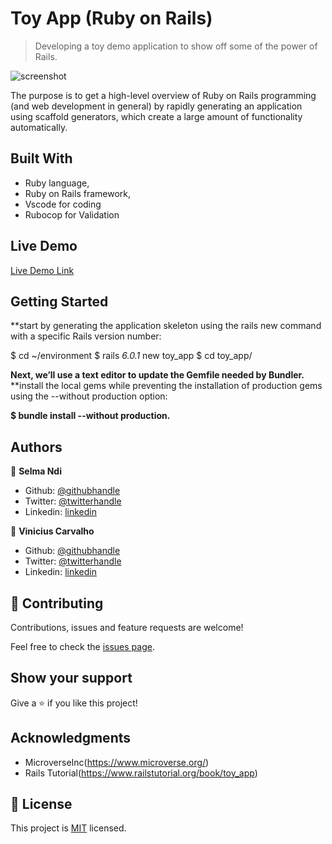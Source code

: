 # Toy App (Ruby on Rails)

>  Developing a toy demo application to show off some of the power of Rails.

![screenshot](../docs/image.png)

The purpose is to get a high-level overview of Ruby on Rails programming (and web development in general)
by rapidly generating an application using scaffold generators, which create a large amount of functionality automatically.

## Built With

- Ruby language,
- Ruby on Rails framework,
- Vscode for coding
- Rubocop for Validation

## Live Demo

[Live Demo Link](https://pure-wildwood-19632.herokuapp.com/)


## Getting Started

**start by generating the application skeleton using the rails new command with a specific Rails version number:

$ cd ~/environment
$ rails _6.0.1_ new toy_app
$ cd toy_app/

**Next, we’ll use a text editor to update the Gemfile needed by Bundler.**
**install the local gems while preventing the installation of production gems using the --without production option:

**$ bundle install --without production.**

## Authors

👤 **Selma Ndi**

- Github: [@githubhandle](https://github.com/Datagirlcmr)
- Twitter: [@twitterhandle](https://twitter.com/SelmaNdi)
- Linkedin: [linkedin](https://www.linkedin.com/in/selma-ndi-datagirl-imba-8976ab32/)

👤 **Vinicius Carvalho**

- Github: [@githubhandle](https://github.com/kazumaki)
- Twitter: [@twitterhandle](https://twitter.com/iKazumaki/)
- Linkedin: [linkedin](https://www.linkedin.com/in/vinicius-campos-carvalho-3526a1192/)

## 🤝 Contributing

Contributions, issues and feature requests are welcome!

Feel free to check the [issues page](https://github.com/Datagirlcmr/Toy-App/issues).

## Show your support

Give a ⭐️ if you like this project!

## Acknowledgments

- MicroverseInc(https://www.microverse.org/)
- Rails Tutorial(https://www.railstutorial.org/book/toy_app)


## 📝 License

This project is [MIT](lic.url) licensed.
